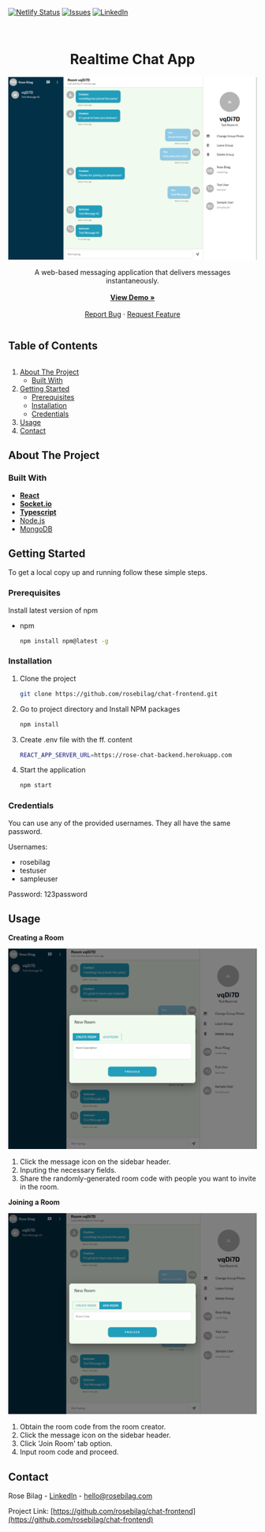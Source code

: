 [![Netlify Status][netlify-shield]][netlify-url]
[![Issues][issues-shield]][issues-url]
[![LinkedIn][linkedin-shield]][linkedin-url]


<br />
<p align="center">
  <h1 align="center">Realtime Chat App</h1>
  <img src="chat.png" alt="Product Screenshot">
  <p align="center">
    A web-based messaging application that delivers messages instantaneously.
    <br /><br />
    <a href="https://rose-chat-client.netlify.app"><strong>View Demo »</strong></a>
    <br /><br />
    <a href="https://github.com/rosebilag/chat-frontend/issues">Report Bug</a>
    ·
    <a href="https://github.com/rosebilag/chat-frontend/issues">Request Feature</a>
  </p>
</p>




<h2 style="display: inline-block">Table of Contents</h2>
<ol>
  <li>
    <a href="#about-the-project">About The Project</a>
    <ul>
      <li><a href="#built-with">Built With</a></li>
    </ul>
  </li>
  <li>
    <a href="#getting-started">Getting Started</a>
    <ul>
      <li><a href="#prerequisites">Prerequisites</a></li>
      <li><a href="#installation">Installation</a></li>
      <li><a href="#credentials">Credentials</a></li>
    </ul>
  </li>
  <li><a href="#usage">Usage</a></li>
  <li><a href="#contact">Contact</a></li>
</ol>




## About The Project

### Built With
* **[React](https://reactjs.org/)**
* **[Socket.io](https://socket.io/)**
* **[Typescript](https://www.typescriptlang.org/)**
* [Node.js](https://nodejs.org/en/)
* [MongoDB](https://www.mongodb.com/)


## Getting Started
To get a local copy up and running follow these simple steps.


### Prerequisites
Install latest version of npm
* npm
  ```sh
  npm install npm@latest -g
  ```

### Installation
1. Clone the project
   ```sh
   git clone https://github.com/rosebilag/chat-frontend.git
   ```
2. Go to project directory and Install NPM packages
   ```sh
   npm install
   ```
3. Create .env file with the ff. content
   ```sh
   REACT_APP_SERVER_URL=https://rose-chat-backend.herokuapp.com
   ```
4. Start the application
   ```sh
   npm start
   ```


### Credentials
You can use any of the provided usernames. They all have the same password.

Usernames:
<ul>
    <li>rosebilag</li>
    <li>testuser</li>
    <li>sampleuser</li>
</ul>
Password: 123password




## Usage
**Creating a Room**

![](createRoom.png)
1. Click the message icon on the sidebar header.
2. Inputing the necessary fields.
3. Share the randomly-generated room code with people you want to invite in the room.


**Joining a Room**

![](joinRoom.png)
1. Obtain the room code from the room creator.
2. Click the message icon on the sidebar header.
3. Click 'Join Room' tab option.
4. Input room code and proceed.


## Contact
Rose Bilag - [LinkedIn](https://linkedin.com/rosejoybilag) - hello@rosebilag.com

Project Link: [https://github.com/rosebilag/chat-frontend](https://github.com/rosebilag/chat-frontend)


[netlify-shield]: https://img.shields.io/netlify/24e36167-88a7-4e1e-93f5-0986aa1c1b7d?style=for-the-badge
[netlify-url]:https://app.netlify.com/sites/rose-chat-client/deploys
[issues-shield]: https://img.shields.io/github/issues/rosebilag/repo.svg?style=for-the-badge
[issues-url]: https://github.com/rosebilag/chat-frontend/issues
[linkedin-shield]: https://img.shields.io/badge/-LinkedIn-black.svg?style=for-the-badge&logo=linkedin&colorB=555
[linkedin-url]: https://linkedin.com/in/rosebilag